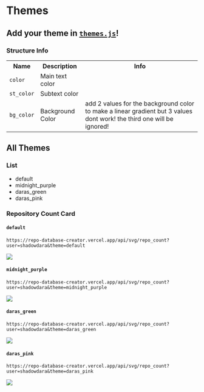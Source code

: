 # Themes

## Add your theme in [`themes.js`](themes.js)!

### Structure Info

<table>
    <tr>
        <th>Name</th>
        <th>Description</th>
        <th>Info</th>
    </tr>
    <tr>
        <td><code>color</code></td>
        <td>Main text color</td>
        <td></td>
    </tr>
    <tr>
        <td><code>st_color</code></td>
        <td>Subtext color</td>
        <td></td>
    </tr>
    <tr>
        <td><code>bg_color<code></td>
        <td>Background Color</td>
        <td>add 2 values for the background color to make a linear gradient but 3 values dont work! the third one will be ignored!</td>
    </tr>
</table>

## All Themes

### List
- default
- midnight_purple
- daras_green
- daras_pink

### Repository Count Card

#### `default`

```
https://repo-database-creator.vercel.app/api/svg/repo_count?user=shadowdara&theme=default
```

![](https://repo-database-creator.vercel.app/api/svg/repo_count?user=shadowdara&theme=default)

#### `midnight_purple`

```
https://repo-database-creator.vercel.app/api/svg/repo_count?user=shadowdara&theme=midnight_purple
```

![](https://repo-database-creator.vercel.app/api/svg/repo_count?user=shadowdara&theme=midnight_purple)

#### `daras_green`

```
https://repo-database-creator.vercel.app/api/svg/repo_count?user=shadowdara&theme=daras_green
```

![](https://repo-database-creator.vercel.app/api/svg/repo_count?user=shadowdara&theme=daras_green)

#### `daras_pink`

```
https://repo-database-creator.vercel.app/api/svg/repo_count?user=shadowdara&theme=daras_pink
```

![](https://repo-database-creator.vercel.app/api/svg/repo_count?user=shadowdara&theme=daras_pink)
